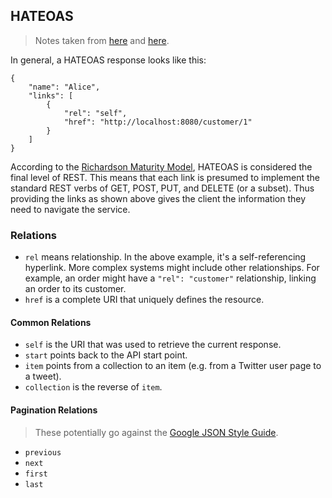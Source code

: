 ## HATEOAS
> Notes taken from [here](https://spring.io/understanding/HATEOAS) and [here](https://stackoverflow.com/a/13686175/3958178).

In general, a HATEOAS response looks like this:
```
{
	"name": "Alice",
	"links": [
		{
			"rel": "self",
			"href": "http://localhost:8080/customer/1"
		}
	]
}
```

According to the [Richardson Maturity Model](http://martinfowler.com/articles/richardsonMaturityModel.html), HATEOAS is considered the final level of REST. This means that each link is presumed to implement the standard REST verbs of GET, POST, PUT, and DELETE (or a subset). Thus providing the links as shown above gives the client the information they need to navigate the service.

### Relations
- `rel` means relationship. In the above example, it's a self-referencing hyperlink. More complex systems might include other relationships. For example, an order might have a `"rel": "customer"` relationship, linking an order to its customer.
- `href` is a complete URI that uniquely defines the resource.

#### Common Relations
- `self` is the URI that was used to retrieve the current response.
- `start` points back to the API start point.
- `item` points from a collection to an item (e.g. from a Twitter user page to a tweet).
- `collection` is the reverse of `item`.

#### Pagination Relations
> These potentially go against the [Google JSON Style Guide](https://google.github.io/styleguide/jsoncstyleguide.xml#Reserved_Property_Names_for_Links).

- `previous`
- `next`
- `first`
- `last`
